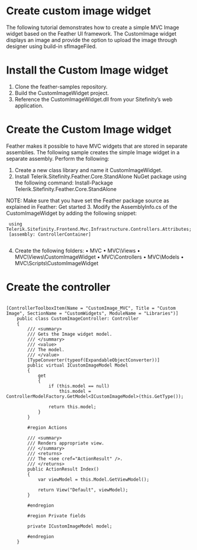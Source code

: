Create custom image widget
======

The following tutorial demonstrates how to create a simple MVC Image widget based on the Feather UI framework. The CustomImage widget displays an image and  provide the option to upload the image through designer using build-in sfImageFiled.

# Install the Custom Image widget

1.	Clone the feather-samples repository.
2.	Build the CustomImageWidget project.
3.	Reference the CustomImageWidget.dll from your Sitefinity’s web application.

# Create the Custom Image widget

Feather makes it possible to have MVC widgets that are stored in separate assemblies. The following sample creates the simple Image widget in a separate assembly.
Perform the following:
1.	Create a new class library and name it CustomImageWidget.
2.	Install Telerik.Sitefinity.Feather.Core.StandAlone NuGet package using the following command:
Install-Package Telerik.Sitefinity.Feather.Core.StandAlone

NOTE: Make sure that you have set the Feather package source as explained in Feather: Get started
3.	Modify the AssemblyInfo.cs of the CustomImageWidget by adding the following snippet:

````
 using Telerik.Sitefinity.Frontend.Mvc.Infrastructure.Controllers.Attributes;
 [assembly: ControllerContainer]
 
 ````
 
4.	Create the following folders:
•	MVC
•	MVC\Views
•	MVC\Views\CustomImageWidget
•	MVC\Controllers
•	MVC\Models
•	MVC\Scripts\CustomImageWidget

# Create the controller

````

[ControllerToolboxItem(Name = "CustomImage_MVC", Title = "Custom Image", SectionName = "CustomWidgets", ModuleName = "Libraries")]
    public class CustomImageController: Controller
    {
        /// <summary>
        /// Gets the Image widget model.
        /// </summary>
        /// <value>
        /// The model.
        /// </value>
        [TypeConverter(typeof(ExpandableObjectConverter))]
        public virtual ICustomImageModel Model
        {
            get
            {
                if (this.model == null)
                    this.model = ControllerModelFactory.GetModel<ICustomImageModel>(this.GetType());

                return this.model;
            }
        }

        #region Actions

        /// <summary>
        /// Renders appropriate view.
        /// </summary>
        /// <returns>
        /// The <see cref="ActionResult" />.
        /// </returns>
        public ActionResult Index()
        {
            var viewModel = this.Model.GetViewModel();
            
            return View("Default", viewModel);
        }

        #endregion

        #region Private fields

        private ICustomImageModel model;

        #endregion
    }

````